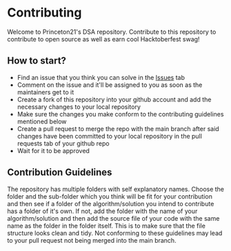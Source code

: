 # Contributing

Welcome to Princeton21's DSA repository. Contribute to this repository to contribute to open source as well as earn cool Hacktoberfest swag!

## How to start? 

- Find an issue that you think you can solve in the [Issues](https://github.com/Princeton21/Hacktoberfest_DSA_2021/issues) tab
- Comment on the issue and it'll be assigned to you as soon as the maintainers get to it
- Create a fork of this repository into your github account and add the necessary changes to your local repository
- Make sure the changes you make conform to the contributing guidelines mentioned below
- Create a pull request to merge the repo with the main branch after said changes have been committed to your local repository in the pull requests tab of your github repo
- Wait for it to be approved

## Contribution Guidelines

The repository has multiple folders with self explanatory names. Choose the folder and the sub-folder which you think will be fit for your contribution and then see if a folder of the algorithm/solution you intend to contribute has a folder of it's own. If not, add the folder with the name of your algorithm/solution and then add the source file of your code with the same name as the folder in the folder itself. This is to make sure that the file structure looks clean and tidy. Not conforming to these guidelines may lead to your pull request not being merged into the main branch.


